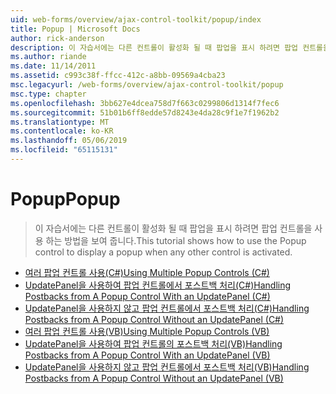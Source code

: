 ```yaml
---
uid: web-forms/overview/ajax-control-toolkit/popup/index
title: Popup | Microsoft Docs
author: rick-anderson
description: 이 자습서에는 다른 컨트롤이 활성화 될 때 팝업을 표시 하려면 팝업 컨트롤을 사용 하는 방법을 보여 줍니다.
ms.author: riande
ms.date: 11/14/2011
ms.assetid: c993c38f-ffcc-412c-a8bb-09569a4cba23
msc.legacyurl: /web-forms/overview/ajax-control-toolkit/popup
msc.type: chapter
ms.openlocfilehash: 3bb627e4dcea758d7f663c0299806d1314f7fec6
ms.sourcegitcommit: 51b01b6ff8edde57d8243e4da28c9f1e7f1962b2
ms.translationtype: MT
ms.contentlocale: ko-KR
ms.lasthandoff: 05/06/2019
ms.locfileid: "65115131"
---
```

# <a name="popup"></a><span data-ttu-id="13ab6-103">Popup</span><span class="sxs-lookup"><span data-stu-id="13ab6-103">Popup</span></span>

> <span data-ttu-id="13ab6-104">이 자습서에는 다른 컨트롤이 활성화 될 때 팝업을 표시 하려면 팝업 컨트롤을 사용 하는 방법을 보여 줍니다.</span><span class="sxs-lookup"><span data-stu-id="13ab6-104">This tutorial shows how to use the Popup control to display a popup when any other control is activated.</span></span>

- [<span data-ttu-id="13ab6-105">여러 팝업 컨트롤 사용(C#)</span><span class="sxs-lookup"><span data-stu-id="13ab6-105">Using Multiple Popup Controls (C#)</span></span>](using-multiple-popup-controls-cs.md)
- [<span data-ttu-id="13ab6-106">UpdatePanel을 사용하여 팝업 컨트롤에서 포스트백 처리(C#)</span><span class="sxs-lookup"><span data-stu-id="13ab6-106">Handling Postbacks from A Popup Control With an UpdatePanel (C#)</span></span>](handling-postbacks-from-a-popup-control-with-an-updatepanel-cs.md)
- [<span data-ttu-id="13ab6-107">UpdatePanel을 사용하지 않고 팝업 컨트롤에서 포스트백 처리(C#)</span><span class="sxs-lookup"><span data-stu-id="13ab6-107">Handling Postbacks from A Popup Control Without an UpdatePanel (C#)</span></span>](handling-postbacks-from-a-popup-control-without-an-updatepanel-cs.md)
- [<span data-ttu-id="13ab6-108">여러 팝업 컨트롤 사용(VB)</span><span class="sxs-lookup"><span data-stu-id="13ab6-108">Using Multiple Popup Controls (VB)</span></span>](using-multiple-popup-controls-vb.md)
- [<span data-ttu-id="13ab6-109">UpdatePanel을 사용하여 팝업 컨트롤의 포스트백 처리(VB)</span><span class="sxs-lookup"><span data-stu-id="13ab6-109">Handling Postbacks from A Popup Control With an UpdatePanel (VB)</span></span>](handling-postbacks-from-a-popup-control-with-an-updatepanel-vb.md)
- [<span data-ttu-id="13ab6-110">UpdatePanel을 사용하지 않고 팝업 컨트롤에서 포스트백 처리(VB)</span><span class="sxs-lookup"><span data-stu-id="13ab6-110">Handling Postbacks from A Popup Control Without an UpdatePanel (VB)</span></span>](handling-postbacks-from-a-popup-control-without-an-updatepanel-vb.md)
